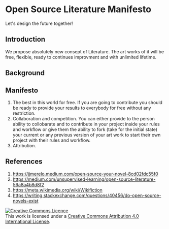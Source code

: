 # Open Source Literature Manifesto

Let's design the future together!

## Introduction

We propose absolutely new consept of Literature. The art works of it will be free, flexible, ready to continues improvment and with unlimited lifetime.

## Background

## Manifesto

1. The best in this world for free. If you are going to contribute you should be ready to provide your results to everybody for free without any restriction.
2. Collaboration and competition. You can either provide to the person ability to collobarate and to contribute in your project inside your rules and workflow or give them the ability to fork (take for the initial state) your current or any previous version of your art work to start their own project with their rules and workflow.
3. Attribution.   



## References

1. https://jjmerelo.medium.com/open-source-your-novel-8cd02fdc55f0
2. https://medium.com/unsupervised-learning/open-source-literature-56a8a4b8d8f2
3. https://meta.wikimedia.org/wiki/Wikifiction
4. https://writing.stackexchange.com/questions/40456/do-open-source-novels-exist

<a rel="license" href="http://creativecommons.org/licenses/by/4.0/"><img alt="Creative Commons Licence" style="border-width:0" src="https://i.creativecommons.org/l/by/4.0/88x31.png" /></a><br />This work is licensed under a <a rel="license" href="http://creativecommons.org/licenses/by/4.0/">Creative Commons Attribution 4.0 International License</a>.
